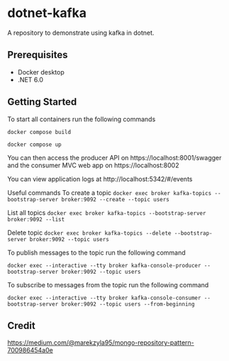 # dotnet-kafka
A repository to demonstrate using kafka in dotnet.

## Prerequisites
* Docker desktop
* .NET 6.0

## Getting Started
To start all containers run the following commands

`docker compose build`

`docker compose up`

You can then access the producer API on https://localhost:8001/swagger and the consumer MVC web app on https://localhost:8002

You can view application logs at http://localhost:5342/#/events

Useful commands
To create a topic
`docker exec broker kafka-topics --bootstrap-server broker:9092 --create --topic users`

List all topics
`docker exec broker kafka-topics --bootstrap-server broker:9092 --list`

Delete topic
`docker exec broker kafka-topics --delete --bootstrap-server broker:9092 --topic users`

To publish messages to the topic run the following command

`docker exec --interactive --tty broker kafka-console-producer --bootstrap-server broker:9092 --topic users`

To subscribe to messages from the topic run the following command

`docker exec --interactive --tty broker kafka-console-consumer --bootstrap-server broker:9092 --topic users --from-beginning`

## Credit
https://medium.com/@marekzyla95/mongo-repository-pattern-700986454a0e
